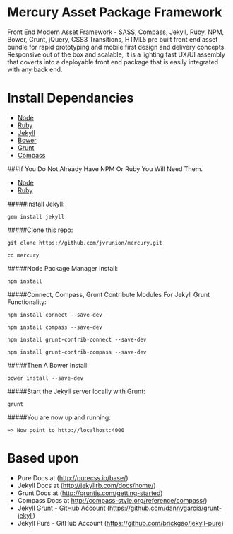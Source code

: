 Mercury Asset Package Framework
===============================

Front End Modern Asset Framework - SASS, Compass, Jekyll, Ruby, NPM, Bower, Grunt, jQuery, CSS3 Transitions, HTML5 pre built front end asset bundle for rapid prototyping and mobile first design and delivery concepts.  Responsive out of the box and scalable, it is a lighting fast UX/UI assembly that coverts into a deployable front end package that is easily integrated with any back end.


Install Dependancies
====================

- [Node](http://nodejs.org/)
- [Ruby](https://www.ruby-lang.org/en/downloads/)
- [Jekyll](http://jekyllrb.com/)
- [Bower](http://bower.io/)
- [Grunt](http://gruntjs.com/)
- [Compass](http://compass-style.org/)

###If You Do Not Already Have NPM Or Ruby You Will Need Them.

- [Node](http://nodejs.org/)
- [Ruby](https://www.ruby-lang.org/en/downloads/)

#####Install Jekyll:

``gem install jekyll``

#####Clone this repo:

``git clone https://github.com/jvrunion/mercury.git``

``cd mercury``

#####Node Package Manager Install:

``npm install``

#####Connect, Compass, Grunt Contribute Modules For Jekyll Grunt Functionality:

``npm install connect --save-dev``

``npm install compass --save-dev``

``npm install grunt-contrib-connect --save-dev``

``npm install grunt-contrib-compass --save-dev``

#####Then A Bower Install:

``bower install --save-dev``

#####Start the Jekyll server locally with Grunt:

``grunt``

#####You are now up and running:

``=> Now point to http://localhost:4000``

Based upon
==========

- Pure Docs at (http://purecss.io/base/)
- Jekyll Docs at (http://jekyllrb.com/docs/home/)
- Grunt Docs at (http://gruntjs.com/getting-started)
- Compass Docs at http://compass-style.org/reference/compass/)
- Jekyll Grunt - GitHub Account (https://github.com/dannygarcia/grunt-jekyll)
- Jekyll Pure - GitHub Account (https://github.com/brickgao/jekyll-pure)
